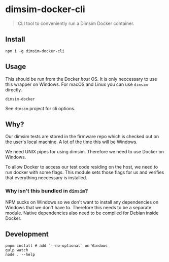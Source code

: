 # dimsim-docker-cli

> CLI tool to conveniently run a Dimsim Docker container.

## Install

```
npm i -g dimsim-docker-cli 
```
 
## Usage

This should be run from the Docker *host* OS. It is only neccessary to use this wrapper on Windows. For macOS and Linux you can use `dimsim` directly.

```
dimsim-docker
```

See `dimsim` project for cli options.

## Why?

Our dimsim tests are stored in the firmware repo which is checked out on the user's local machine. A lot of the time this will be Windows.

We need UNIX pipes for using dimsim. Therefore we need to use Docker on Windows.

To allow Docker to access our test code residing on the host, we need to run docker with some flags. This module sets those flags for us and verifies that everything neccessary is installed.

### Why isn't this bundled in `dimsim`?

NPM sucks on Windows so we don't want to install any dependencies on Windows that we don't have to. Therefore this needs to be a separate module. Native dependencies also need to be compiled for Debian inside Docker.

## Development

```
pnpm install # add `--no-optional` on Windows 
gulp watch
node . --help
```
